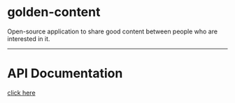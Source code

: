 # golden-content
Open-source application to share good content between people who are interested in it.

---------------------------------------------------

# API Documentation
[click here](http://goldencontent.docs.apiary.io)
